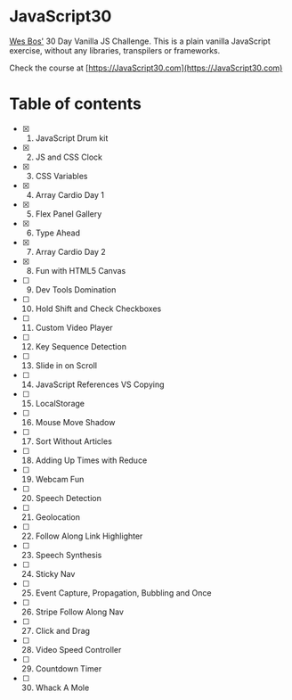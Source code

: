 # JavaScript30
[Wes Bos'](https://github.com/wesbos/JavaScript30) 30 Day Vanilla JS Challenge. This is a plain vanilla JavaScript exercise, without any libraries, transpilers or frameworks.

Check the course at [https://JavaScript30.com](https://JavaScript30.com)

# Table of contents
- [X] 1. JavaScript Drum kit
- [X] 2. JS and CSS Clock
- [X] 3. CSS Variables
- [X] 4. Array Cardio Day 1
- [X] 5. Flex Panel Gallery
- [X] 6. Type Ahead
- [X] 7. Array Cardio Day 2
- [X] 8. Fun with HTML5 Canvas
- [ ] 9. Dev Tools Domination
- [ ] 10. Hold Shift and Check Checkboxes
- [ ] 11. Custom Video Player
- [ ] 12. Key Sequence Detection
- [ ] 13. Slide in on Scroll
- [ ] 14. JavaScript References VS Copying
- [ ] 15. LocalStorage
- [ ] 16. Mouse Move Shadow
- [ ] 17. Sort Without Articles
- [ ] 18. Adding Up Times with Reduce
- [ ] 19. Webcam Fun
- [ ] 20. Speech Detection
- [ ] 21. Geolocation
- [ ] 22. Follow Along Link Highlighter
- [ ] 23. Speech Synthesis
- [ ] 24. Sticky Nav
- [ ] 25. Event Capture, Propagation, Bubbling and Once
- [ ] 26. Stripe Follow Along Nav
- [ ] 27. Click and Drag
- [ ] 28. Video Speed Controller
- [ ] 29. Countdown Timer
- [ ] 30. Whack A Mole